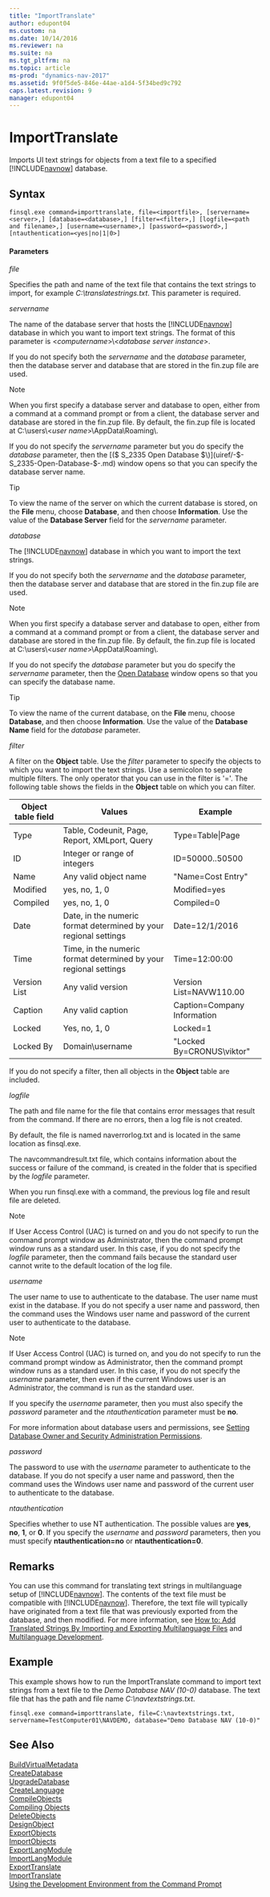 ```yaml
---
title: "ImportTranslate"
author: edupont04
ms.custom: na
ms.date: 10/14/2016
ms.reviewer: na
ms.suite: na
ms.tgt_pltfrm: na
ms.topic: article
ms-prod: "dynamics-nav-2017"
ms.assetid: 9f0f5de5-846e-44ae-a1d4-5f34bed9c792
caps.latest.revision: 9
manager: edupont04
---
```

# ImportTranslate
Imports UI text strings for objects from a text file to a specified [!INCLUDE[navnow](includes/navnow_md.md)] database.  

## Syntax  

```  
finsql.exe command=importtranslate, file=<importfile>, [servername=<server>,] [database=<database>,] [filter=<filter>,] [logfile=<path and filename>,] [username=<username>,] [password=<password>,] [ntauthentication=<yes|no|1|0>]  
```  

#### Parameters  
 *file*  

 Specifies the path and name of the text file that contains the text strings to import, for example *C:\\translatestrings.txt*. This parameter is required.  

 *servername*  

 The name of the database server that hosts the [!INCLUDE[navnow](includes/navnow_md.md)] database in which you want to import text strings. The format of this parameter is \<*computername*>\\\<*database server instance*>.  

 If you do not specify both the *servername* and the *database* parameter, then the database server and database that are stored in the fin.zup file are used.  

> [!NOTE]  
>  When you first specify a database server and database to open, either from a command at a command prompt or from a client, the database server and database are stored in the fin.zup file. By default, the fin.zup file is located at C:\\users\\\<*user name*>\\AppData\\Roaming\\.  

 If you do not specify the *servername* parameter but you do specify the *database* parameter, then the [\($ S\_2335 Open Database $\)](uiref/-$-S_2335-Open-Database-$-.md) window opens so that you can specify the database server name.  

> [!TIP]  
>  To view the name of the server on which the current database is stored, on the **File** menu, choose **Database**, and then choose **Information**. Use the value of the **Database Server** field for the *servername* parameter.  

 *database*  

 The [!INCLUDE[navnow](includes/navnow_md.md)] database in which you want to import the text strings.  

 If you do not specify both the *servername* and the *database* parameter, then the database server and database that are stored in the fin.zup file are used.  

> [!NOTE]  
>  When you first specify a database server and database to open, either from a command at a command prompt or from a client, the database server and database are stored in the fin.zup file. By default, the fin.zup file is located at C:\\users\\\<*user name*>\\AppData\\Roaming\\.  

 If you do not specify the *database* parameter but you do specify the *servername* parameter, then the [Open Database](uiref/-$-S_2335-Open-Database-$-.md) window opens so that you can specify the database name.  

> [!TIP]  
>  To view the name of the current database, on the **File** menu, choose **Database**, and then choose **Information**. Use the value of the **Database Name** field for the *database* parameter.  

 *filter*  

 A filter on the **Object** table. Use the *filter* parameter to specify the objects to which you want to import the text strings. Use a semicolon to separate multiple filters. The only operator that you can use in the filter is '='. The following table shows the fields in the **Object** table on which you can filter.  

|Object table field|Values|Example|  
|------------------------|------------|-------------|  
|Type|Table, Codeunit, Page, Report, XMLport, Query|Type=Table&#124;Page|  
|ID|Integer or range of integers|ID=50000..50500|  
|Name|Any valid object name|"Name=Cost Entry"|  
|Modified|yes, no, 1, 0|Modified=yes|  
|Compiled|yes, no, 1, 0|Compiled=0|  
|Date|Date, in the numeric format determined by your regional settings|Date=12/1/2016|  
|Time|Time, in the numeric format determined by your regional settings|Time=12:00:00|  
|Version List|Any valid version|Version List=NAVW110.00|  
|Caption|Any valid caption|Caption=Company Information|  
|Locked|Yes, no, 1, 0|Locked=1|  
|Locked By|Domain\\username|"Locked By=CRONUS\\viktor"|  

 If you do not specify a filter, then all objects in the **Object** table are included.  

 *logfile*  

 The path and file name for the file that contains error messages that result from the command. If there are no errors, then a log file is not created.  

 By default, the file is named naverrorlog.txt and is located in the same location as finsql.exe.  

 The navcommandresult.txt file, which contains information about the success or failure of the command, is created in the folder that is specified by the *logfile* parameter.  

 When you run finsql.exe with a command, the previous log file and result file are deleted.  

> [!NOTE]  
>  If User Access Control \(UAC\) is turned on and you do not specify to run the command prompt window as Administrator, then the command prompt window runs as a standard user. In this case, if you do not specify the *logfile* parameter, then the command fails because the standard user cannot write to the default location of the log file.  

 *username*  

 The user name to use to authenticate to the database. The user name must exist in the database. If you do not specify a user name and password, then the command uses the Windows user name and password of the current user to authenticate to the database.  

> [!NOTE]  
>  If User Access Control \(UAC\) is turned on, and you do not specify to run the command prompt window as Administrator, then the command prompt window runs as a standard user. In this case, if you do not specify the *username* parameter, then even if the current Windows user is an Administrator, the command is run as the standard user.  

 If you specify the *username* parameter, then you must also specify the *password* parameter and the *ntauthentication* parameter must be **no**.  

 For more information about database users and permissions, see [Setting Database Owner and Security Administration Permissions](Setting-Database-Owner-and-Security-Administration-Permissions.md).  

 *password*  

 The password to use with the *username* parameter to authenticate to the database. If you do not specify a user name and password, then the command uses the Windows user name and password of the current user to authenticate to the database.  

 *ntauthentication*  

 Specifies whether to use NT authentication. The possible values are **yes**, **no**, **1**, or **0**. If you specify the *username* and *password* parameters, then you must specify **ntauthentication=no** or **ntauthentication=0**.  

## Remarks  
 You can use this command for translating text strings in multilanguage setup of [!INCLUDE[navnow](includes/navnow_md.md)]. The contents of the text file must be compatible with [!INCLUDE[navnow](includes/navnow_md.md)]. Therefore, the text file will typically have originated from a text file that was previously exported from the database, and then modified. For more information, see [How to: Add Translated Strings By Importing and Exporting Multilanguage Files](How-to--Add-Translated-Strings-By-Importing-and-Exporting-Multilanguage-Files.md) and [Multilanguage Development](Multilanguage-Development.md).  

## Example  
 This example shows how to run the ImportTranslate command to import text strings from a text file to the *Demo Database NAV \(10-0\)* database. The text file that has the path and file name *C:\\navtextstrings.txt*.  

```  
finsql.exe command=importtranslate, file=C:\navtextstrings.txt, servername=TestComputer01\NAVDEMO, database="Demo Database NAV (10-0)"  
```  

## See Also  
 [BuildVirtualMetadata](BuildVirtualMetadata.md)   
 [CreateDatabase](CreateDatabase.md)   
 [UpgradeDatabase](UpgradeDatabase.md)   
 [CreateLanguage](CreateLanguage.md)   
 [CompileObjects](CompileObjects.md)   
 [Compiling Objects](Compiling-Objects.md)   
 [DeleteObjects](DeleteObjects.md)   
 [DesignObject](DesignObject.md)   
 [ExportObjects](ExportObjects.md)   
 [ImportObjects](ImportObjects.md)   
 [ExportLangModule](ExportLangModule.md)   
 [ImportLangModule](ImportLangModule.md)   
 [ExportTranslate](ExportTranslate.md)   
 [ImportTranslate](ImportTranslate.md)   
 [Using the Development Environment from the Command Prompt](Using-the-Development-Environment-from-the-Command-Prompt.md)
